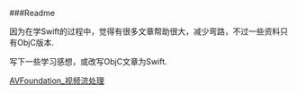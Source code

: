 ###Readme

因为在学Swift的过程中，觉得有很多文章帮助很大，减少弯路，不过一些资料只有ObjC版本.

写下一些学习感想，或改写ObjC文章为Swift.



[AVFoundation_视频流处理](https://github.com/KrisYu/Swift-Qi/blob/master/AVFoundation_视频流处理%20Swift/iOS学习：AVFoundation%20视频流处理%20Swift.md)